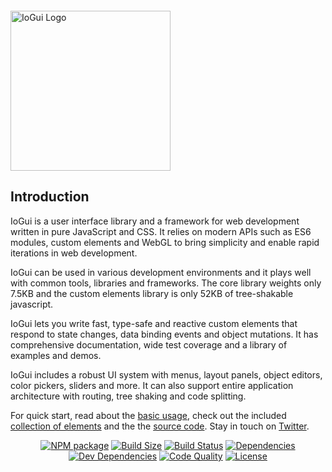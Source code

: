   <p style="margin-top:2em"><a href="https://iogui.dev" target="_blank" rel="noopener noreferrer"><img width="256" src="https://iogui.dev/iogui/images/logo/io-logo.svg" alt="IoGui Logo"></a></p>

## Introduction

IoGui is a user interface library and a framework for web development written in pure JavaScript and CSS. It relies on modern APIs such as ES6 modules, custom elements and WebGL to bring simplicity and enable rapid iterations in web development.

IoGui can be used in various development environments and it plays well with common tools, libraries and frameworks. The core library weights only 7.5KB and the custom elements library is only 52KB of tree-shakable javascript.

IoGui lets you write fast, type-safe and reactive custom elements that respond to state changes, data binding events and object mutations. It has comprehensive documentation, wide test coverage and a library of examples and demos.

IoGui includes a robust UI system with menus, layout panels, object editors, color pickers, sliders and more. It can also support entire application architecture with routing, tree shaking and code splitting.

For quick start, read about the [basic usage](https://iogui.dev/#path=docs/introduction/), check out the included [collection of elements](https://iogui.dev/#path=demos/elements) and the the <a href="https://github.com/io-gui/iogui/" target="_blank">source code</a>. Stay in touch on [Twitter](https://twitter.com/ioguijs).

<p align="center">
  <a href="https://www.npmjs.com/package/@iogui/iogui"><img src="https://img.shields.io/npm/v/@iogui/iogui.svg" alt="NPM package" /></a>
  <a href="https://bundlephobia.com/result?p=@iogui/iogui"><img src="https://badgen.net/bundlephobia/minzip/@iogui/iogui" alt="Build Size" /></a>
  <a href="https://travis-ci.org/io-gui/iogui"><img src="https://travis-ci.org/io-gui/iogui.svg?branch=dev" alt="Build Status" /></a>
  <a href="https://david-dm.org/io-gui/iogui"><img src="https://img.shields.io/david/io-gui/iogui.svg" alt="Dependencies" /></a>
  <a href="https://david-dm.org/io-gui/iogui?type=dev"><img src="https://img.shields.io/david/dev/io-gui/iogui.svg" alt="Dev Dependencies" /></a>
  <a href="https://lgtm.com/projects/g/io-gui/iogui/context:javascript"><img src="https://img.shields.io/lgtm/grade/javascript/g/io-gui/iogui.svg?label=code%20quality" alt="Code Quality" /></a>
  <a href="https://github.com/io-gui/iogui/blob/master/LICENSE"><img src="https://img.shields.io/npm/l/@iogui/iogui.svg" alt="License" /></a>
</p>
